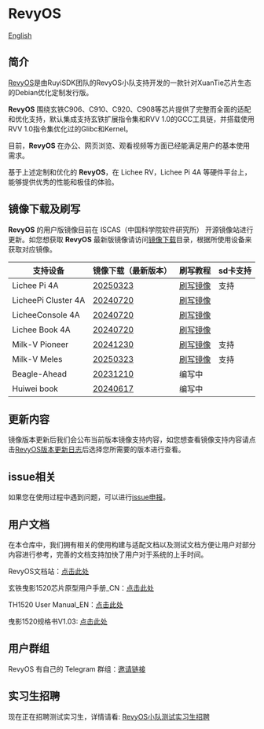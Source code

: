 # RevyOS

[English](./README.md)

## 简介

[RevyOS](https://github.com/orgs/revyos/repositories)是由RuyiSDK团队的RevyOS小队支持开发的一款针对XuanTie芯片生态的Debian优化定制发行版。

__RevyOS__ 围绕玄铁C906、C910、C920、C908等芯片提供了完整而全面的适配和优化支持，默认集成支持玄铁扩展指令集和RVV 1.0的GCC工具链，并搭载使用RVV 1.0指令集优化过的Glibc和Kernel。

目前，__RevyOS__ 在办公、网页浏览、观看视频等方面已经能满足用户的基本使用需求。

基于上述定制和优化的 __RevyOS__，在 Lichee RV，Lichee Pi 4A 等硬件平台上，能够提供优秀的性能和极佳的体验。

## 镜像下载及刷写

__RevyOS__ 的用户版镜像目前在 ISCAS（中国科学院软件研究所） 开源镜像站进行更新。如您想获取 __RevyOS__ 最新版镜像请访问[镜像下载](https://mirror.iscas.ac.cn/revyos/extra/images/)目录，根据所使用设备来获取对应镜像。

| 支持设备 | 镜像下载（最新版本） | 刷写教程 | sd卡支持 |
| --- | --- | --- | --- |
| Lichee Pi 4A | [20250323](https://mirror.iscas.ac.cn/revyos/extra/images/lpi4a/20250323/) | [刷写镜像](https://docs.revyos.dev/docs/Installation/licheepi4a/) | 支持 |
| LicheePi Cluster 4A | [20240720](https://mirror.iscas.ac.cn/revyos/extra/images/lpi4a/20240720/) | [刷写镜像](./Installation/licheepi4a.md)  |  |
| LicheeConsole 4A | [20240720](https://mirror.iscas.ac.cn/revyos/extra/images/lcon4a/20240720/) | [刷写镜像](./Image%20flashing/licheeconsole4a.md)  |  |
| Lichee Book 4A | [20240720](https://mirror.iscas.ac.cn/revyos/extra/images/laptop4a/20240720/) | [刷写镜像](./Image%20flashing/licheebook.md)  |  |
| Milk-V Pioneer | [20241230](https://mirror.iscas.ac.cn/revyos/extra/images/sg2042/20241230/) | [刷写镜像](https://docs.revyos.dev/docs/Installation/milkv-pioneer/)  | 支持 |
| Milk-V Meles | [20250323](https://mirror.iscas.ac.cn/revyos/extra/images/meles/20250323/) | [刷写镜像](https://docs.revyos.dev/docs/Installation/milkv-meles/)  | 支持 |
| Beagle-Ahead | [20231210](https://mirror.iscas.ac.cn/revyos/extra/images/beagle/20231210/) | 编写中  |  |
| Huiwei book | [20240617](https://mirror.iscas.ac.cn/revyos/extra/images/huiwei/test/20240617/) | 编写中  |  |

## 更新内容

镜像版本更新后我们会公布当前版本镜像支持内容，如您想查看镜像支持内容请点击[RevyOS版本更新日志](https://docs.revyos.dev/changelog/changelog-index/)后选择您所需要的版本进行查看。

## issue相关

如果您在使用过程中遇到问题，可以进行[issue申报](https://github.com/revyos/revyos/issues)。

## 用户文档

在本仓库中，我们拥有相关的使用构建与适配文档以及测试文档方便让用户对部分内容进行参考，完善的文档支持加快了用户对于系统的上手时间。

RevyOS文档站：[点击此处](https://docs.revyos.dev/)

玄铁曳影1520芯片原型用户手册_CN：[点击此处](https://www.xrvm.cn/community/download?id=4344198194863869952)

TH1520 User Manual_EN：[点击此处](https://occ-intl-prod.oss-ap-southeast-1.aliyuncs.com/resource//1698839996662/TH1520%20User%20Manual%20(1).zip)

曳影1520规格书V1.03: [点击此处](https://occ-oss-prod.oss-cn-hangzhou.aliyuncs.com/resource/889768/1698042403122/%E6%9B%B3%E5%BD%B11520%E8%A7%84%E6%A0%BC%E4%B9%A6V1.03.pdf)

## 用户群组

RevyOS 有自己的 Telegram 群组：[邀请链接](https://t.me/+Pi6px22-OsUxM2M1)

## 实习生招聘

现在正在招聘测试实习生，详情请看: [RevyOS小队测试实习生招聘](https://github.com/plctlab/weloveinterns/blob/master/open-internships.md#j143-revyos%E5%B0%8F%E9%98%9F%E6%B5%8B%E8%AF%95%E5%AE%9E%E4%B9%A0%E7%94%9F20241111%E5%BC%80%E6%94%BE100%E5%90%8D)